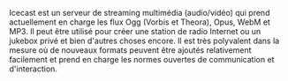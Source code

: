 Icecast est un serveur de streaming multimédia (audio/vidéo) qui prend actuellement en charge les flux Ogg (Vorbis et Theora), Opus, WebM et MP3.
Il peut être utilisé pour créer une station de radio Internet ou un jukebox privé et bien d'autres choses encore. Il est très polyvalent dans la mesure où de nouveaux formats peuvent être ajoutés relativement facilement et prend en charge les normes ouvertes de communication et d'interaction.